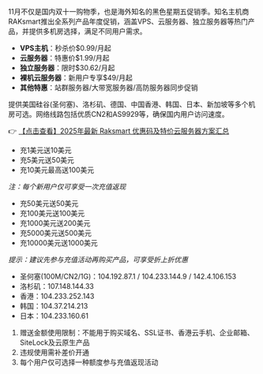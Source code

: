 
11月不仅是国内双十一购物季，也是海外知名的黑色星期五促销季。知名主机商RAKsmart推出全系列产品年度促销，涵盖VPS、云服务器、独立服务器等热门产品，并提供多机房选择，满足不同用户需求。


- **VPS主机**：秒杀价$0.99/月起
- **云服务器**：特惠价$1.99/月起
- **独立服务器**：限时$30.62/月起
- **裸机云服务器**：新用户专享$49/月起
- **其他特惠**：站群服务器/大带宽服务器/高防服务器同步促销


提供美国硅谷(圣何塞)、洛杉矶、德国、中国香港、韩国、日本、新加坡等多个机房可选。网络线路包括优质CN2和AS9929等，确保国内用户访问速度。

👉 [【点击查看】2025年最新 Raksmart 优惠码及特价云服务器方案汇总](https://bit.ly/raksmart)


- 充1美元送10美元
- 充5美元送50美元
- 充10美元最高送100美元

*注：每个新用户仅可享受一次充值返现*

- 充50美元送50美元
- 充100美元送100美元
- 充1000美元送200美元
- 充5000美元送500美元
- 充10000美元送1000美元

*提示：建议先参与充值活动再购买产品，可享受折上折优惠*


- 圣何塞(100M/CN2/1G)：104.192.87.1 / 104.233.144.9 / 142.4.106.153
- 洛杉矶：107.148.144.33
- 香港：104.233.252.143
- 韩国：104.37.214.213
- 日本：104.233.160.61


1. 赠送金额使用限制：不能用于购买域名、SSL证书、香港云手机、企业邮箱、SiteLock及云原生产品
2. 违规使用需补差价开通
3. 每个用户仅可选择一种额度参与充值返现活动
